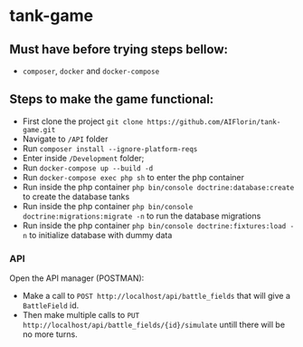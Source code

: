 # tank-game
## Must have before trying steps bellow:
* `composer`, `docker` and `docker-compose`
## Steps to make the game functional:
* First clone the project `git clone https://github.com/AIFlorin/tank-game.git`
* Navigate to `/API` folder
* Run `composer install --ignore-platform-reqs`
* Enter inside `/Development` folder;
* Run `docker-compose up --build -d`
* Run `docker-compose exec php sh` to enter the php container
* Run inside the php container `php bin/console doctrine:database:create` to create the database tanks
* Run inside the php container `php bin/console doctrine:migrations:migrate -n` to run the database migrations
* Run inside the php container `php bin/console doctrine:fixtures:load -n` to initialize database with dummy data

### API
Open the API manager (POSTMAN):
* Make a call to `POST http://localhost/api/battle_fields` that will give a `BattleField` id.
* Then make multiple calls to `PUT http://localhost/api/battle_fields/{id}/simulate` untill there will be no more turns.
